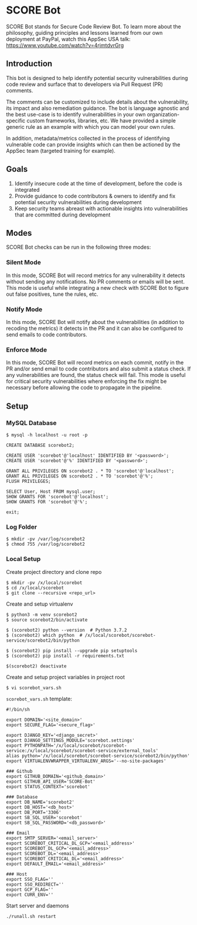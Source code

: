 # SCORE Bot
SCORE Bot stands for Secure Code Review Bot. To learn more about the philosophy, guiding principles and lessons learned from our own deployment at PayPal, watch this AppSec USA talk: https://www.youtube.com/watch?v=4rjmtdvrGrg
 
## Introduction
This bot is designed to help identify potential security vulnerabilities during code review and surface that to developers via Pull Request (PR) comments.
 
The comments can be customized to include details about the vulnerability, its impact and also remediation guidance. The bot is language agnostic and the best use-case is to identify vulnerabilities in your own organization-specific custom frameworks, libraries, etc. We have provided a simple generic rule as an example with which you can model your own rules.
  
In addition, metadata/metrics collected in the process of identifying vulnerable code can provide insights which can then be actioned by the AppSec team (targeted training for example).
  
## Goals
1. Identify insecure code at the time of development, before the code is integrated
2. Provide guidance to code contributors & owners to identify and fix potential security vulnerabilities during development
3. Keep security teams abreast with actionable insights into vulnerabilities that are committed during development
 
## Modes
SCORE Bot checks can be run in the following three modes:
 
### Silent Mode
In this mode, SCORE Bot will record metrics for any vulnerability it detects without sending any notifications.
No PR comments or emails will be sent. This mode is useful while integrating a new check with SCORE Bot to figure out false positives, tune the rules, etc.
 
### Notify Mode
In this mode, SCORE Bot will notify about the vulnerabilities (in addition to recoding the metrics) it detects in the PR and it can also be configured to send emails to code contributors.
 
### Enforce Mode
In this mode, SCORE Bot will record metrics on each commit, notify in the PR and/or send email to code contributors and also submit a status check. If any vulnerabilities are found, the status check will fail. This mode is useful for critical security vulnerabilities where enforcing the fix might be necessary before allowing the code to propagate in the pipeline.


## Setup
### MySQL Database
```$ mysql -h localhost -u root -p```

```
CREATE DATABASE scorebot2;

CREATE USER 'scorebot'@'localhost' IDENTIFIED BY '<password>';
CREATE USER 'scorebot'@'%' IDENTIFIED BY '<password>';

GRANT ALL PRIVILEGES ON scorebot2 . * TO 'scorebot'@'localhost';
GRANT ALL PRIVILEGES ON scorebot2 . * TO 'scorebot'@'%';
FLUSH PRIVILEGES;

SELECT User, Host FROM mysql.user;
SHOW GRANTS FOR 'scorebot'@'localhost';
SHOW GRANTS FOR 'scorebot'@'%';

exit;
```

### Log Folder
```
$ mkdir -pv /var/log/scorebot2
$ chmod 755 /var/log/scorebot2
```

### Local Setup
Create project directory and clone repo
```
$ mkdir -pv /x/local/scorebot
$ cd /x/local/scorebot
$ git clone --recursive <repo_url>
```

Create and setup virtualenv
```
$ python3 -m venv scorebot2
$ source scorebot2/bin/activate

$ (scorebot2) python --version  # Python 3.7.2
$ (scorebot2) which python  # /x/local/scorebot/scorebot-service/scorebot2/bin/python

$ (scorebot2) pip install --upgrade pip setuptools
$ (scorebot2) pip install -r requirements.txt

$(scorebot2) deactivate
```

Create and setup project variables in project root
```
$ vi scorebot_vars.sh
```

`scorebot_vars.sh` template:
```
#!/bin/sh

export DOMAIN='<site_domain>'
export SECURE_FLAG='<secure_flag>'

export DJANGO_KEY='<django_secret>'
export DJANGO_SETTINGS_MODULE='scorebot.settings'
export PYTHONPATH='/x/local/scorebot/scorebot-service:/x/local/scorebot/scorebot-service/external_tools'
alias python='/x/local/scorebot/scorebot-service/scorebot2/bin/python'
export VIRTUALENVWRAPPER_VIRTUALENV_ARGS='--no-site-packages'

### Github
export GITHUB_DOMAIN='<github_domain>'
export GITHUB_API_USER='SCORE-Bot'
export STATUS_CONTEXT='scorebot'

### Database
export DB_NAME='scorebot2'
export DB_HOST='<db_host>'
export DB_PORT='3306'
export SB_SQL_USER='scorebot'
export SB_SQL_PASSWORD='<db_password>'

### Email
export SMTP_SERVER='<email_server>'
export SCOREBOT_CRITICAL_DL_GCP='<email_address>'
export SCOREBOT_DL_GCP='<email_address>'
export SCOREBOT_DL='<email_address>'
export SCOREBOT_CRITICAL_DL='<email_address>'
export DEFAULT_EMAIL='<email_address>'

### Host
export SSO_FLAG=''
export SSO_REDIRECT=''
export GCP_FLAG=''
export CURR_ENV=''
```

Start server and daemons
```
./runall.sh restart
```

